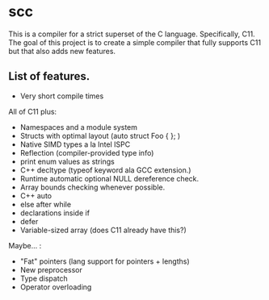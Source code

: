 scc
===================

This is a compiler for a strict superset of the C language. Specifically, C11.
The goal of this project is to create a simple compiler that fully supports C11
but that also adds new features.


List of features.
-----------------

- Very short compile times

All of C11 plus:

- Namespaces and a module system
- Structs with optimal layout (auto struct Foo {  };  )
- Native SIMD types a la Intel ISPC
- Reflection (compiler-provided type info)
-  print enum values as strings
- C++ decltype (typeof keyword ala GCC extension.)
- Runtime automatic optional NULL dereference check.
- Array bounds checking whenever possible.
- C++ auto
- else after while
- declarations inside if
- defer
- Variable-sized array (does C11 already have this?)

Maybe... :
- "Fat" pointers (lang support for pointers + lengths)
- New preprocessor
- Type dispatch
- Operator overloading



